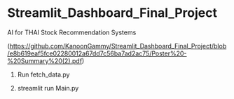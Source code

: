 # Streamlit_Dashboard_Final_Project
AI for THAI Stock Recommendation Systems

(https://github.com/KanoonGammy/Streamlit_Dashboard_Final_Project/blob/e8b619eaf5fce02280012a67dd7c56ba7ad2ac75/Poster%20-%20Summary%20(2).pdf)

1. Run fetch_data.py

2. streamlit run Main.py

